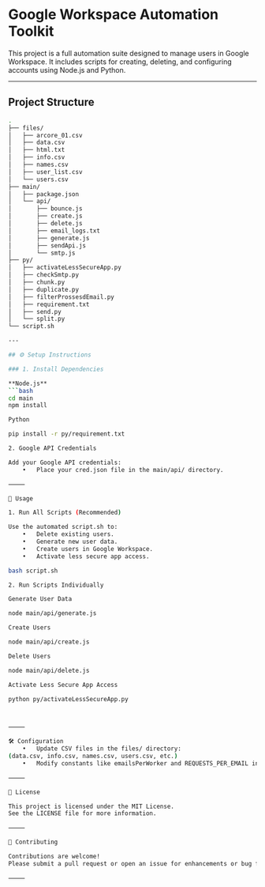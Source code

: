 # Google Workspace Automation Toolkit

This project is a full automation suite designed to manage users in Google Workspace. It includes scripts for creating, deleting, and configuring accounts using Node.js and Python.

---

## Project Structure

```bash
.
├── files/
│   ├── arcore_01.csv
│   ├── data.csv
│   ├── html.txt
│   ├── info.csv
│   ├── names.csv
│   ├── user_list.csv
│   └── users.csv
├── main/
│   ├── package.json
│   └── api/
│       ├── bounce.js
│       ├── create.js
│       ├── delete.js
│       ├── email_logs.txt
│       ├── generate.js
│       ├── sendApi.js
│       └── smtp.js
├── py/
│   ├── activateLessSecureApp.py
│   ├── checkSmtp.py
│   ├── chunk.py
│   ├── duplicate.py
│   ├── filterProssesdEmail.py
│   ├── requirement.txt
│   ├── send.py
│   └── split.py
└── script.sh

---

## ⚙️ Setup Instructions

### 1. Install Dependencies

**Node.js**
```bash
cd main
npm install

Python

pip install -r py/requirement.txt

2. Google API Credentials

Add your Google API credentials:
	•	Place your cred.json file in the main/api/ directory.

⸻

🚀 Usage

1. Run All Scripts (Recommended)

Use the automated script.sh to:
	•	Delete existing users.
	•	Generate new user data.
	•	Create users in Google Workspace.
	•	Activate less secure app access.

bash script.sh

2. Run Scripts Individually

Generate User Data

node main/api/generate.js

Create Users

node main/api/create.js

Delete Users

node main/api/delete.js

Activate Less Secure App Access

python py/activateLessSecureApp.py



⸻

🛠 Configuration
	•	Update CSV files in the files/ directory:
(data.csv, info.csv, names.csv, users.csv, etc.)
	•	Modify constants like emailsPerWorker and REQUESTS_PER_EMAIL inside the scripts if needed.

⸻

📄 License

This project is licensed under the MIT License.
See the LICENSE file for more information.

⸻

🤝 Contributing

Contributions are welcome!
Please submit a pull request or open an issue for enhancements or bug fixes.

⸻
